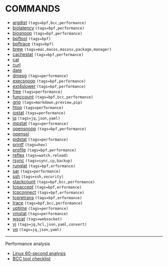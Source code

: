 # COMMANDS
- [argdist](./ARGDIST/index.md) `(tags=bpf,bcc,performance)`
- [biolatency](./BIOLATENCY/index.md) `(tags=bpf,performance)`
- [biosnoop](./BIOSNOOP/index.md) `(tags=bpf,performance)`
- [bpftool](./BPFTOOL/index.md) `(tags=bpf)`
- [bpftrace](./BPFTRACE/index.md) `(tags=bpf)`
- [brew](./BREW/index.md) `(tags=mac,macos,macosx,package,manager)`
- [cachestat](./CACHESTAT/index.md) `(tags=bpf,performance)`
- [cat](./CAT/index.md)
- [curl](./CURL/index.md)
- [date](./DATE/index.md)
- [dmesg](./DMESG/index.md) `(tags=performance)`
- [execsnoop](./EXECSNOOP/index.md) `(tags=bpf,performance)`
- [ext4slower](./EXT4SLOWER/index.md) `(tags=bpf,performance)`
- [free](./FREE/index.md) `(tags=performance)`
- [funccount](./FUNCCOUNT/index.md) `(tags=bpf,bcc,performance)`
- [grip](./GRIP/index.md) `(tags=markdown,preview,pip)`
- [htop](./HTOP/index.md) `(tags=performance)`
- [iostat](./IOSTAT/index.md) `(tags=performance)`
- [jq](./JQ/index.md) `(tags=jq,json,yaml)`
- [mpstat](./MPSTAT/index.md) `(tags=performance)`
- [opensnoop](./OPENSNOOP/index.md) `(tags=bpf,performance)`
- [openssl](./OPENSSL/index.md)
- [pidstat](./PIDSTAT/index.md) `(tags=performance)`
- [printf](./PRINTF/index.md) `(tags=hex)`
- [profile](./PROFILE/index.md) `(tags=bpf,performance)`
- [reflex](./REFLEX/index.md) `(tags=watch,reload)`
- [rsync](./RSYNC/index.md) `(tags=sync,cp,backup)`
- [runqlat](./RUNQLAT/index.md) `(tags=bpf,erformance)`
- [sar](./SAR/index.md) `(tags=performance)`
- [ssh](./SSH/index.md) `(tags=ssh,security)`
- [stackcount](./STACKCOUNT/index.md) `(tags=bpf,bcc,performance)`
- [tcpaccept](./TCPACCEPT/index.md) `(tags=bpf,erformance)`
- [tcpconnect](./TCPCONNECT/index.md) `(tags=bpf,erformance)`
- [tcpretrans](./TCPRETRANS/index.md) `(tags=bpf,erformance)`
- [trace](./TRACE/index.md) `(tags=bpf,bcc,performance)`
- [uptime](./UPTIME/index.md) `(tags=performance)`
- [vmstat](./VMSTAT/index.md) `(tags=performance)`
- [wscat](./WSCAT/index.md) `(tags=websocket)`
- [yj](./YJ/index.md) `(tags=jq,hcl,json,yaml,convert)`
- [yq](./YQ/index.md) `(tags=jq,json,yaml)`

---
Performance analysis
- [Linux 60-second analysis](../LINUX_INTERNALS/BPF/ch3_performance_analysis/index.md#linux-60-second-analysis)
- [BCC tool checklist](../LINUX_INTERNALS/BPF/ch3_performance_analysis/index.md#linux-60-second-analysis)
